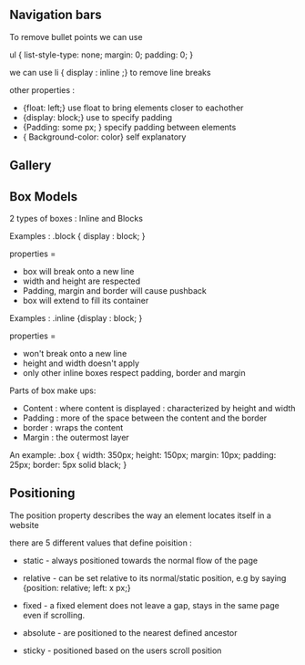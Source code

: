 ## Navigation bars 

To remove bullet points we can use 

ul {
  list-style-type: none;
  margin: 0;
  padding: 0;
}

we can use li { display : inline ;} to remove line breaks 

other properties : 

* {float: left;} use float to bring elements closer to eachother 
* {display: block;} use to specify padding 
* {Padding: some px; } specify padding between elements 
* { Background-color: color} self explanatory

## Gallery

## Box Models

2 types of boxes :  Inline and Blocks

Examples : .block { display : block; }

properties = 

* box will break onto a new line
* width and height are respected
* Padding, margin and border will cause pushback 
* box will extend to fill its container 

Examples : .inline {display : block; }

properties = 

* won't break onto a new line 
* height and width doesn't apply 
* only other inline boxes respect padding, border and margin 

Parts of box make ups: 

* Content : where content is displayed : characterized by height and width 
* Padding : more of the space between the content and the border 
* border : wraps the content 
* Margin : the outermost layer

An example: 
.box {
  width: 350px;
  height: 150px;
  margin: 10px;
  padding: 25px;
  border: 5px solid black;
}

## Positioning 

The position property describes the way an element locates itself in a website 

there are 5 different values that define poisition : 

* static - always positioned towards the normal flow of the page

* relative - can be set relative to its normal/static position, e.g by saying {position: relative; left: x px;}

* fixed - a fixed element does not leave a gap, stays in the same page even if scrolling. 

* absolute - are positioned to the nearest defined ancestor 

* sticky - positioned based on the users scroll position 



